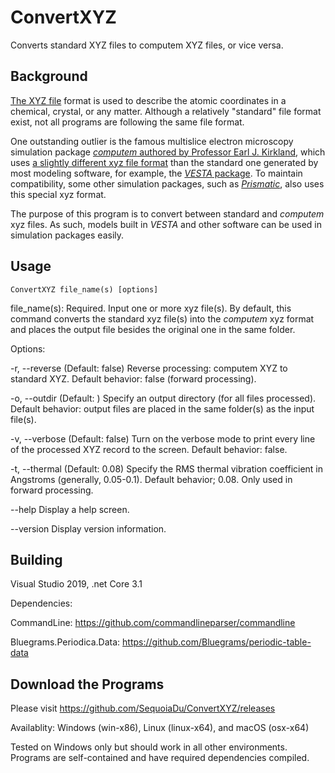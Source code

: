 # ConvertXYZ
 Converts standard XYZ files to computem XYZ files, or vice versa.

 ## Background
[The XYZ file](https://en.wikipedia.org/wiki/XYZ_file_format) format is used to describe the atomic coordinates in a chemical, crystal, or any matter. Although a relatively "standard" file format exist, not all programs are following the same file format.

One outstanding outlier is the famous multislice electron microscopy simulation package [_computem_ authored by Professor Earl J. Kirkland](https://sourceforge.net/projects/computem/), which uses [a slightly different xyz file format](https://prism-em.com/tutorial-classic/#step3) than the standard one generated by most modeling software, for example, the [_VESTA_ package](https://jp-minerals.org/vesta/en/). To maintain compatibility, some other simulation packages, such as [_Prismatic_](https://prism-em.com/), also uses this special xyz format.

The purpose of this program is to convert between standard and _computem_ xyz files. As such, models built in _VESTA_ and other software can be used in simulation packages easily. 

## Usage
```
ConvertXYZ file_name(s) [options]
```

file_name(s): Required. Input one or more xyz file(s). By default, this command converts the standard xyz file(s) into the _computem_ xyz format and places the output file besides the original one in the same folder.

Options:

 -r, --reverse    (Default: false) Reverse processing: computem XYZ to standard XYZ. Default behavior: false (forward
                   processing).

  -o, --outdir     (Default: ) Specify an output directory (for all files processed). Default behavior: output files are
                   placed in the same folder(s) as the input file(s).

  -v, --verbose    (Default: false) Turn on the verbose mode to print every line of the processed XYZ record to the
                   screen. Default behavior: false.

  -t, --thermal    (Default: 0.08) Specify the RMS thermal vibration coefficient in Angstroms (generally, 0.05-0.1).
                   Default behavior; 0.08. Only used in forward processing.

  --help           Display a help screen.

  --version        Display version information.

## Building
Visual Studio 2019, .net Core 3.1

Dependencies: 

CommandLine: https://github.com/commandlineparser/commandline

Bluegrams.Periodica.Data: https://github.com/Bluegrams/periodic-table-data

## Download the Programs
Please visit https://github.com/SequoiaDu/ConvertXYZ/releases

Availablity: Windows (win-x86), Linux (linux-x64), and macOS (osx-x64)

Tested on Windows only but should work in all other environments. Programs are self-contained and have required dependencies compiled.